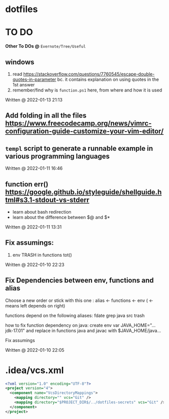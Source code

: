 # dotfiles

# TO DO
**Other To DOs @** ```Evernote/Tree/Useful```

## windows
1. read https://stackoverflow.com/questions/7760545/escape-double-quotes-in-parameter bc. it contains explanation on using quotes in the 1st answer
2. remember/find why is `function.ps1` here, from where and how it is used


Written @ 2022-01-13 21:13
## Add folding in all the files https://www.freecodecamp.org/news/vimrc-configuration-guide-customize-your-vim-editor/



## `templ` script to generate a runnable example in various programming languages
Written @ 2022-01-11 16:46


## function err() https://google.github.io/styleguide/shellguide.html#s3.1-stdout-vs-stderr
- learn about bash redirection
- learn about the difference between $@ and $\*

Written @ 2022-01-11 13:31




## Fix assumings:
1. env TRASH in functions tot()

Written @ 2022-01-10 22:23

## Fix Dependencies between env, functions and alias 

Choose a new order or stick with this one : alias <- functions <- env ( <- means left depends on right)

functions depend on the following aliases:
fdate
grep
java
src
trash

how to fix function dependency on java:
create env var JAVA_HOME="... jdk-17.01"
and
replace in functions java and javac with $JAVA_HOME/java...

Fix assumings 

Written @ 2022-01-10 22:05


# .idea/vcs.xml
```xml
<?xml version="1.0" encoding="UTF-8"?>
<project version="4">
  <component name="VcsDirectoryMappings">
    <mapping directory="" vcs="Git" />
    <mapping directory="$PROJECT_DIR$/../dotfiles-secrets" vcs="Git" />
  </component>
</project>
```
